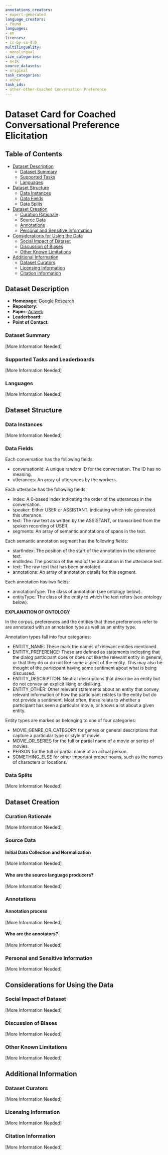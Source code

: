 ```yaml
---
annotations_creators:
- expert-generated
language_creators:
- found
languages:
- en
licenses:
- cc-by-sa-4.0
multilinguality:
- monolingual
size_categories:
- n<1K
source_datasets:
- original
task_categories:
- other
task_ids:
- other-other-Coached Conversation Preference
---
```


# Dataset Card for Coached Conversational Preference Elicitation

## Table of Contents
- [Dataset Description](#dataset-description)
  - [Dataset Summary](#dataset-summary)
  - [Supported Tasks](#supported-tasks-and-leaderboards)
  - [Languages](#languages)
- [Dataset Structure](#dataset-structure)
  - [Data Instances](#data-instances)
  - [Data Fields](#data-instances)
  - [Data Splits](#data-instances)
- [Dataset Creation](#dataset-creation)
  - [Curation Rationale](#curation-rationale)
  - [Source Data](#source-data)
  - [Annotations](#annotations)
  - [Personal and Sensitive Information](#personal-and-sensitive-information)
- [Considerations for Using the Data](#considerations-for-using-the-data)
  - [Social Impact of Dataset](#social-impact-of-dataset)
  - [Discussion of Biases](#discussion-of-biases)
  - [Other Known Limitations](#other-known-limitations)
- [Additional Information](#additional-information)
  - [Dataset Curators](#dataset-curators)
  - [Licensing Information](#licensing-information)
  - [Citation Information](#citation-information)

## Dataset Description

- **Homepage:** [Google Research](https://research.google/tools/datasets/coached-conversational-preference-elicitation/)
- **Repository:**
- **Paper:** [Aclweb](https://www.aclweb.org/anthology/W19-5941/)
- **Leaderboard:**
- **Point of Contact:**

### Dataset Summary

[More Information Needed]

### Supported Tasks and Leaderboards

[More Information Needed]

### Languages

[More Information Needed]

## Dataset Structure

### Data Instances

[More Information Needed]

### Data Fields

Each conversation has the following fields:

* conversationId: A unique random ID for the conversation. The ID has no meaning.
* utterances: An array of utterances by the workers.

Each utterance has the following fields:

* index: A 0-based index indicating the order of the utterances in the conversation.
* speaker: Either USER or ASSISTANT, indicating which role generated this utterance.
* text: The raw text as written by the ASSISTANT, or transcribed from the spoken recording of USER.
* segments: An array of semantic annotations of spans in the text.  

Each semantic annotation segment has the following fields:

* startIndex: The position of the start of the annotation in the utterance text.
* endIndex: The position of the end of the annotation in the utterance text.
* text: The raw text that has been annotated.
* annotations: An array of annotation details for this segment.

Each annotation has two fields:

* annotationType: The class of annotation (see ontology below).
* entityType: The class of the entity to which the text refers (see ontology below).

**EXPLANATION OF ONTOLOGY**

In the corpus, preferences and the entities that these preferences refer to are annotated with an annotation type as well as an entity type.

Annotation types fall into four categories:

* ENTITY_NAME: These mark the names of relevant entities mentioned.
* ENTITY_PREFERENCE: These are defined as statements indicating that the dialog participant does or does not like the relevant entity in general, or that they do or do not like some aspect of the entity. This may also be thought of the participant having some sentiment about what is being discussed.
* ENTITY_DESCRIPTION: Neutral descriptions that describe an entity but do not convey an explicit liking or disliking.
* ENTITY_OTHER: Other relevant statements about an entity that convey relevant information of how the participant relates to the entity but do not provide a sentiment. Most often, these relate to whether a participant has seen a particular movie, or knows a lot about a given entity.

Entity types are marked as belonging to one of four categories:

* MOVIE_GENRE_OR_CATEGORY for genres or general descriptions that capture a particular type or style of movie.
* MOVIE_OR_SERIES for the full or partial name of a movie or series of movies.
* PERSON for the full or partial name of an actual person.
* SOMETHING_ELSE for other important proper nouns, such as the names of characters or locations.


### Data Splits

[More Information Needed]

## Dataset Creation

### Curation Rationale

[More Information Needed]

### Source Data

#### Initial Data Collection and Normalization

[More Information Needed]

#### Who are the source language producers?

[More Information Needed]

### Annotations

#### Annotation process

[More Information Needed]

#### Who are the annotators?

[More Information Needed]

### Personal and Sensitive Information

[More Information Needed]

## Considerations for Using the Data

### Social Impact of Dataset

[More Information Needed]

### Discussion of Biases

[More Information Needed]

### Other Known Limitations

[More Information Needed]

## Additional Information

### Dataset Curators

[More Information Needed]

### Licensing Information

[More Information Needed]

### Citation Information

[More Information Needed]
